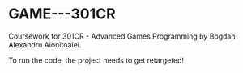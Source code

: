 # GAME---301CR
Coursework for 301CR - Advanced Games Programming by Bogdan Alexandru Aionitoaiei.

To run the code, the project needs to get retargeted!
